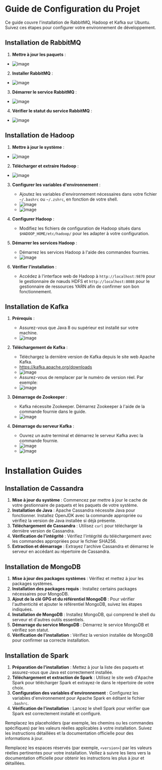 # Guide de Configuration du Projet 

Ce guide couvre l'installation de RabbitMQ, Hadoop et Kafka sur Ubuntu. Suivez ces étapes pour configurer votre environnement de développement.

## Installation de RabbitMQ

1. **Mettre à jour les paquets** :
  - ![image](https://github.com/azzouzioussama/Project-IoT-Cloud-BigData/assets/78319392/67404e5d-4ab9-49d9-95f8-8295c71d9aa6)


2. **Installer RabbitMQ** :
  - ![image](https://github.com/azzouzioussama/Project-IoT-Cloud-BigData/assets/78319392/1debc304-ccee-4755-9b00-6ad4001cc9db)


3. **Démarrer le service RabbitMQ** :
  - ![image](https://github.com/azzouzioussama/Project-IoT-Cloud-BigData/assets/78319392/ea441f5c-f6d7-4cb0-8a7f-abaf149eed35)


4. **Vérifier le statut du service RabbitMQ** :
  - ![image](https://github.com/azzouzioussama/Project-IoT-Cloud-BigData/assets/78319392/7697fec9-05b1-40c6-8120-4edc07b6718e)


## Installation de Hadoop

1. **Mettre à jour le système** :
  - ![image](https://github.com/azzouzioussama/Project-IoT-Cloud-BigData/assets/78319392/dd557692-573b-430f-88ea-3c1618932e28)


2. **Télécharger et extraire Hadoop** :
  - ![image](https://github.com/azzouzioussama/Project-IoT-Cloud-BigData/assets/78319392/2a1e6439-33a0-4486-93ad-391b10a14899)


3. **Configurer les variables d'environnement** :
   - Ajoutez les variables d'environnement nécessaires dans votre fichier `~/.bashrc` ou `~/.zshrc`, en fonction de votre shell.
   - ![image](https://github.com/azzouzioussama/Project-IoT-Cloud-BigData/assets/78319392/c5486954-99b0-4016-9316-60f14adc1109)
   - ![image](https://github.com/azzouzioussama/Project-IoT-Cloud-BigData/assets/78319392/525c9e38-4a30-4579-8c44-99d725e9787f)



4. **Configurer Hadoop** :
   - Modifiez les fichiers de configuration de Hadoop situés dans `$HADOOP_HOME/etc/hadoop/` pour les adapter à votre configuration.

5. **Démarrer les services Hadoop** :
   - Démarrez les services Hadoop à l'aide des commandes fournies.
   - ![image](https://github.com/azzouzioussama/Project-IoT-Cloud-BigData/assets/78319392/9636aabc-c36c-44fd-bc40-1e6ba1c9409a)


6. **Vérifier l'installation** :
   - Accédez à l'interface web de Hadoop à `http://localhost:9870` pour le gestionnaire de nœuds HDFS et `http://localhost:8088` pour le gestionnaire de ressources YARN afin de confirmer son bon fonctionnement.

## Installation de Kafka

1. **Prérequis** :
   - Assurez-vous que Java 8 ou supérieur est installé sur votre machine.
   - ![image](https://github.com/azzouzioussama/Project-IoT-Cloud-BigData/assets/78319392/ea3e1fab-ec7d-4ef1-b014-4c5c3fc16b97)


2. **Téléchargement de Kafka** :
   - Téléchargez la dernière version de Kafka depuis le site web Apache Kafka.
   - https://kafka.apache.org/downloads
   - ![image](https://github.com/azzouzioussama/Project-IoT-Cloud-BigData/assets/78319392/a2e76ab3-47c8-4224-83cd-becf22d72707)
   - Assurez-vous de remplacer <version> par le numéro de version réel. Par exemple:
   - ![image](https://github.com/azzouzioussama/Project-IoT-Cloud-BigData/assets/78319392/9d4011b2-c2d2-4f41-9983-4555115ef917)


3. **Démarrage de Zookeeper** :
   - Kafka nécessite Zookeeper. Démarrez Zookeeper à l'aide de la commande fournie dans le guide.
   - ![image](https://github.com/azzouzioussama/Project-IoT-Cloud-BigData/assets/78319392/8dd73577-0700-40ea-9bf5-6c1844a7caca)


4. **Démarrage du serveur Kafka** :
   - Ouvrez un autre terminal et démarrez le serveur Kafka avec la commande fournie.
   - ![image](https://github.com/azzouzioussama/Project-IoT-Cloud-BigData/assets/78319392/5ea347df-2315-4d3c-9f64-ca3e5648ec87)
   - ![image](https://github.com/azzouzioussama/Project-IoT-Cloud-BigData/assets/78319392/d1aeaf5a-909d-4fca-8bff-4cc5fb9437e9)

# Installation Guides

## Installation de Cassandra

1. **Mise à jour du système** : Commencez par mettre à jour le cache de votre gestionnaire de paquets et les paquets de votre système.
2. **Installation de Java** : Apache Cassandra nécessite Java pour fonctionner. Installez OpenJDK avec la commande appropriée ou vérifiez la version de Java installée si déjà présente.
3. **Téléchargement de Cassandra** : Utilisez `curl` pour télécharger la dernière version de Cassandra.
4. **Vérification de l'intégrité** : Vérifiez l'intégrité du téléchargement avec les commandes appropriées pour le fichier SHA256.
5. **Extraction et démarrage** : Extrayez l'archive Cassandra et démarrez le serveur en accédant au répertoire de Cassandra.

## Installation de MongoDB

1. **Mise à jour des packages systèmes** : Vérifiez et mettez à jour les packages systèmes.
2. **Installation des packages requis** : Installez certains packages nécessaires pour MongoDB.
3. **Ajout de la clé GPG et du référentiel MongoDB** : Pour vérifier l'authenticité et ajouter le référentiel MongoDB, suivez les étapes indiquées.
4. **Installation de MongoDB** : Installez MongoDB, qui comprend le shell du serveur et d'autres outils essentiels.
5. **Démarrage du service MongoDB** : Démarrez le service MongoDB et vérifiez son statut.
6. **Vérification de l'installation** : Vérifiez la version installée de MongoDB pour confirmer sa correcte installation.

## Installation de Spark

1. **Préparation de l'installation** : Mettez à jour la liste des paquets et assurez-vous que Java est correctement installée.
2. **Téléchargement et extraction de Spark** : Utilisez le site web d'Apache Spark pour télécharger Spark et extrayez-le dans le répertoire de votre choix.
3. **Configuration des variables d'environnement** : Configurez les variables d'environnement pour Apache Spark en éditant le fichier `.bashrc`.
4. **Vérification de l'installation** : Lancez le shell Spark pour vérifier que Spark est correctement installé et configuré.

Remplacez les placeholders (par exemple, les chemins ou les commandes spécifiques) par les valeurs réelles applicables à votre installation. Suivez les instructions détaillées et la documentation officielle pour des informations à jour.


Remplacez les espaces réservés (par exemple, `<version>`) par les valeurs réelles pertinentes pour votre installation. Veillez à suivre les liens vers la documentation officielle pour obtenir les instructions les plus à jour et détaillées.
